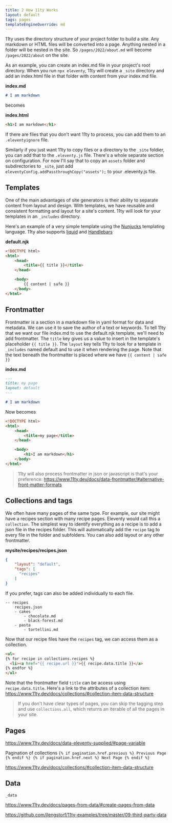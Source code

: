```yaml
---
title: 2 How 11ty Works
layout: default
tags: pages
templateEngineOverride: md
---
```


11ty uses the directory structure of your project folder to build a site. Any markdown or HTML files will be converted into a page. Anything nested in a folder will be nested in the site.  So `/pages/2022/about.md` will become `/pages/2022/about` on the site. 

As an example, you can create an index.md file in your project's root directory. When you run `npx eleventy`, 11ty will create a `_site` directory and add an index.html file in that folder with content from your index.md file. 

**index.md**
```markdown
# I am markdown
```
becomes 

**index.html**
```html
<h1>I am markdown</h1>
```
If there are files that you don't want 11ty to process, you can add them to an `.eleventyignore` file. 

Similarly if you just want 11ty to copy files or a directory to the `_site` foldier, you can add that to the `.eleventy.js` file. There's a whole separate section on configuration. For now I'll say that to copy an `assets` folder and subdirectories to `_site`, just add `eleventyConfig.addPassthroughCopy("assets");` to your .eleventy.js file.     

## Templates
One of the main advantages of site generators is their ability to separate content from layout and design. With templates, we have reusable and consistent formatting and layout for a site's content. 11ty will look for your templates in an `_includes` directory.   

Here's an example of a very simple template using the [Nunjucks](https://mozilla.github.io/nunjucks/) templating language.  11ty also supports [liquid](https://liquidjs.com/tutorials/intro-to-liquid.html) and [Handlebars](https://handlebarsjs.com/)

**default.njk**
```html
<!DOCTYPE html>
<html>
    <head>
        <title>{{ title }}</title>
    </head>

    <body>
        {{ content | safe }}
    </body>
</html>
```

## Frontmatter

Frontmatter is a section in a markdown file in yaml format for data and metadata. We can use it to save the author of a text or keywords. To tell 11ty that we want our file index.md to use the default.njk template, we'll need to add frontmatter. The `title` key gives us a value to insert in the template's placeholder `{{ title }}`. The `layout` key tells 11ty to look for a template in `_includes` named default and to use it when rendering the page. Note that the text beneath the frontmatter is placed where we have `{{ content | safe }}`  

**index.md**
```markdown
---
title: my page
layout: default
---

# I am markdown
```

Now becomes

```html
<!DOCTYPE html>
<html>
    <head>
        <title>my page</title>
    </head>

    <body>
        <h1>I am markdown</h1>
    </body>
</html>
```
> 11ty will also process frontmatter in json or javascript is that's your preference: https://www.11ty.dev/docs/data-frontmatter/#alternative-front-matter-formats

## Collections and tags
We often have many pages of the same type. For example, our site might have a recipes section with many recipe pages.  Eleventy would call this a `collection`.  The simplest way to identify everything as a recipe is to add a json file in the recipes folder. This will automatically add the `recipe` tag to every file in the folder and subfolders. You can also add layout or any other frontmatter.  

**mysite/recipes/recipes.json**
```json
{
    "layout": "default",
    "tags": [
      "recipes"
    ]
}
```

If you prefer, tags can also be added individually to each file.  

```
-- recipes 
    recipes.json
    - cakes
        - chocolate.md
        - black-forest.md
    - pasta
        - tortellini.md
```

Now that our recipe files have the `recipes` tag, we can access them as a collection. 

```html
<ul>
{% for recipe in collections.recipes %}
  <li><a href="{{ recipe.url }}">{{ recipe.data.title }}</a>
{% endfor %}
</ul>
```

Note that the frontmatter field `title` can be access using `recipe.data.title`. 
Here's a link to the attributes of a collection item: https://www.11ty.dev/docs/collections/#collection-item-data-structure

> If you don't have clear types of pages, you can skip the tagging step and use `collections.all`, which returns an iterable of all the pages in your site.


## Pages 
https://www.11ty.dev/docs/data-eleventy-supplied/#page-variable

Pagination of collections 
`{% if pagination.href.previous %} Previous Page {% endif %} {% if pagination.href.next %} Next Page {% endif %}`

https://www.11ty.dev/docs/collections/#collection-item-data-structure

## Data 

`_data`

https://www.11ty.dev/docs/pages-from-data/#create-pages-from-data

https://github.com/jlengstorf/11ty-examples/tree/master/09-third-party-data